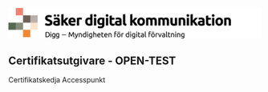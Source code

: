![Digg - Säker digital kommunikation](/images/SDK_logo.png)

## Certifikatsutgivare - OPEN-TEST
Certifikatskedja Accesspunkt
